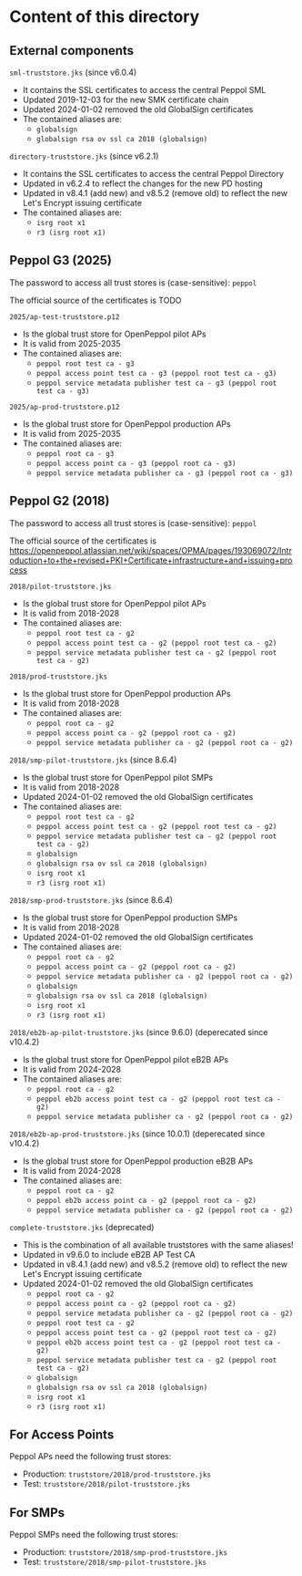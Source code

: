 # Content of this directory

## External components

`sml-truststore.jks` (since v6.0.4)
* It contains the SSL certificates to access the central Peppol SML
* Updated 2019-12-03 for the new SMK certificate chain
* Updated 2024-01-02 removed the old GlobalSign certificates
* The contained aliases are:
    * `globalsign`
    * `globalsign rsa ov ssl ca 2018 (globalsign)`

`directory-truststore.jks` (since v6.2.1)
* It contains the SSL certificates to access the central Peppol Directory
* Updated in v6.2.4 to reflect the changes for the new PD hosting
* Updated in v8.4.1 (add new) and v8.5.2 (remove old) to reflect the new Let's Encrypt issuing certificate
* The contained aliases are:
    * `isrg root x1`
    * `r3 (isrg root x1)`
    
## Peppol G3 (2025)

The password to access all trust stores is (case-sensitive): `peppol`

The official source of the certificates is TODO

`2025/ap-test-truststore.p12`
* Is the global trust store for OpenPeppol pilot APs
* It is valid from 2025-2035
* The contained aliases are:
    * `peppol root test ca - g3`
    * `peppol access point test ca - g3 (peppol root test ca - g3)`
    * `peppol service metadata publisher test ca - g3 (peppol root test ca - g3)`

`2025/ap-prod-truststore.p12`
* Is the global trust store for OpenPeppol production APs
* It is valid from 2025-2035
* The contained aliases are:
    * `peppol root ca - g3`
    * `peppol access point ca - g3 (peppol root ca - g3)`
    * `peppol service metadata publisher ca - g3 (peppol root ca - g3)`
    
## Peppol G2 (2018)

The password to access all trust stores is (case-sensitive): `peppol`

The official source of the certificates is https://openpeppol.atlassian.net/wiki/spaces/OPMA/pages/193069072/Introduction+to+the+revised+PKI+Certificate+infrastructure+and+issuing+process

`2018/pilot-truststore.jks`
* Is the global trust store for OpenPeppol pilot APs
* It is valid from 2018-2028
* The contained aliases are:
    * `peppol root test ca - g2`
    * `peppol access point test ca - g2 (peppol root test ca - g2)`
    * `peppol service metadata publisher test ca - g2 (peppol root test ca - g2)`

`2018/prod-truststore.jks`
* Is the global trust store for OpenPeppol production APs
* It is valid from 2018-2028
* The contained aliases are:
    * `peppol root ca - g2`
    * `peppol access point ca - g2 (peppol root ca - g2)`
    * `peppol service metadata publisher ca - g2 (peppol root ca - g2)`

`2018/smp-pilot-truststore.jks` (since 8.6.4)
* Is the global trust store for OpenPeppol pilot SMPs
* It is valid from 2018-2028
* Updated 2024-01-02 removed the old GlobalSign certificates
* The contained aliases are:
    * `peppol root test ca - g2`
    * `peppol access point test ca - g2 (peppol root test ca - g2)`
    * `peppol service metadata publisher test ca - g2 (peppol root test ca - g2)`
    * `globalsign`
    * `globalsign rsa ov ssl ca 2018 (globalsign)`
    * `isrg root x1`
    * `r3 (isrg root x1)`

`2018/smp-prod-truststore.jks` (since 8.6.4)
* Is the global trust store for OpenPeppol production SMPs
* It is valid from 2018-2028
* Updated 2024-01-02 removed the old GlobalSign certificates
* The contained aliases are:
    * `peppol root ca - g2`
    * `peppol access point ca - g2 (peppol root ca - g2)`
    * `peppol service metadata publisher ca - g2 (peppol root ca - g2)`
    * `globalsign`
    * `globalsign rsa ov ssl ca 2018 (globalsign)`
    * `isrg root x1`
    * `r3 (isrg root x1)`

`2018/eb2b-ap-pilot-truststore.jks` (since 9.6.0) (deperecated since v10.4.2)
* Is the global trust store for OpenPeppol pilot eB2B APs
* It is valid from 2024-2028
* The contained aliases are:
    * `peppol root ca - g2`
    * `peppol eb2b access point test ca - g2 (peppol root test ca - g2)`
    * `peppol service metadata publisher ca - g2 (peppol root ca - g2)`

`2018/eb2b-ap-prod-truststore.jks` (since 10.0.1) (deperecated since v10.4.2)
* Is the global trust store for OpenPeppol production eB2B APs
* It is valid from 2024-2028
* The contained aliases are:
    * `peppol root ca - g2`
    * `peppol eb2b access point ca - g2 (peppol root ca - g2)`
    * `peppol service metadata publisher ca - g2 (peppol root ca - g2)`

`complete-truststore.jks` (deprecated)
* This is the combination of all available truststores with the same aliases!
* Updated in v9.6.0 to include eB2B AP Test CA
* Updated in v8.4.1 (add new) and v8.5.2 (remove old) to reflect the new Let's Encrypt issuing certificate
* Updated 2024-01-02 removed the old GlobalSign certificates
    * `peppol root ca - g2`
    * `peppol access point ca - g2 (peppol root ca - g2)`
    * `peppol service metadata publisher ca - g2 (peppol root ca - g2)`
    * `peppol root test ca - g2`
    * `peppol access point test ca - g2 (peppol root test ca - g2)`
    * `peppol eb2b access point test ca - g2 (peppol root test ca - g2)`
    * `peppol service metadata publisher test ca - g2 (peppol root test ca - g2)`
    * `globalsign`
    * `globalsign rsa ov ssl ca 2018 (globalsign)`
    * `isrg root x1`
    * `r3 (isrg root x1)`

## For Access Points

Peppol APs need the following trust stores:
* Production: `truststore/2018/prod-truststore.jks`
* Test: `truststore/2018/pilot-truststore.jks`

## For SMPs

Peppol SMPs need the following trust stores:
* Production: `truststore/2018/smp-prod-truststore.jks`
* Test: `truststore/2018/smp-pilot-truststore.jks`
